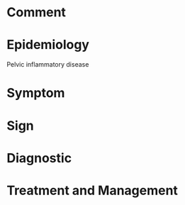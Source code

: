 # Comment

# Epidemiology

Pelvic inflammatory disease

# Symptom

# Sign

# Diagnostic

# Treatment and Management
